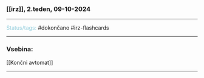### [[irz]], 2.teden, 09-10-2024
---

<font color="#92cddc">Status/tags:</font> #dokončano #irz-flashcards

---

### Vsebina:

[[Končni avtomat]]

---
